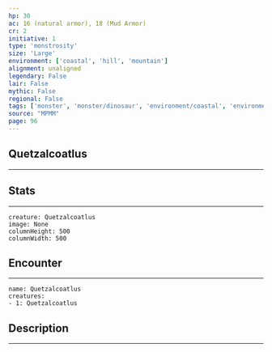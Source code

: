 ```yaml
---
hp: 30
ac: 16 (natural armor), 18 (Mud Armor)
cr: 2
initiative: 1
type: 'monstrosity'    
size: 'Large'
environment: ['coastal', 'hill', 'mountain']
alignment: unaligned
legendary: False
lair: False
mythic: False
regional: False
tags: ['monster', 'monster/dinosaur', 'environment/coastal', 'environment/hill', 'environment/mountain']
source: "MPMM"
page: 96
---
```


## Quetzalcoatlus
---



## Stats
---

```statblock
creature: Quetzalcoatlus
image: None
columnHeight: 500
columnWidth: 500
```

## Encounter
---

```encounter-table
name: Quetzalcoatlus
creatures:
- 1: Quetzalcoatlus
```

## Description
---




